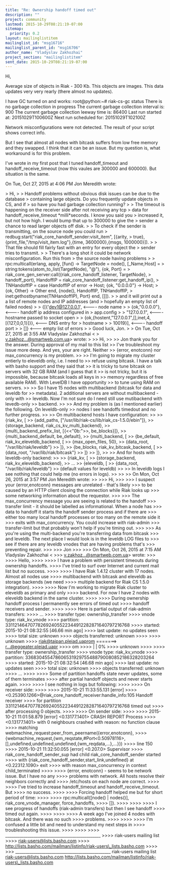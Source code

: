 ```yaml
---
title: "Re: Ownership handoff timed out"
description: ""
project: community
lastmod: 2015-10-29T08:21:19-07:00
sitemap:
  priority: 0.2
layout: mailinglistitem
mailinglist_id: "msg16716"
mailinglist_parent_id: "msg16706"
author_name: "Vladyslav Zakhozhai"
project_section: "mailinglistitem"
sent_date: 2015-10-29T08:21:19-07:00
---
```



Hi,

Average size of objects in Riak - 300 Kb. This objects are images. This
data updates very very rearly (there almost no updates).

I have GC turned on and works:
root@python:~# riak-cs-gc status
There is no garbage collection in progress
 The current garbage collection interval is: 900
 The current garbage collection leeway time is: 86400
 Last run started at: 20151029T100600Z
 Next run scheduled for: 20151029T102100Z

Network misconfigurations were not detected. The result of your script
shows correct info.

But I see that almost all nodes with bitcask suffers from low free memory
and they swapped. I think that it can be an issue. But my question is, what
workaround is for this problem.

I've wrote in my first post that I tuned handoff\_timeout and
handoff\_receive\_timeout (now this vaules are 300000 and 600000). But
situation is the same.


On Tue, Oct 27, 2015 at 4:06 PM Jon Meredith  wrote:

&gt; Hi,
&gt;
&gt; Handoff problems without obvious disk issues can be due to the database
&gt; containing large objects. Do you frequently update objects in CS, and if
&gt; so have you had garbage collection running?
&gt;
&gt; The timeout is happening on the receiver side after not receiving any tcp
&gt; data for handoff\_receive\_timeout \*milli\*seconds. I know you said you
&gt; increased it, but not how high. I would bump that up to 300000 to give the
&gt; sender a chance to read larger objects off disk.
&gt;
&gt; To check if the sender is transmitting, on the source node you could run
&gt; redbug:start("riak\_core\_handoff\_sender:visit\_item", [{arity,
&gt; true},{print\_file,"/tmp/visit\_item.log"},{time, 3600000},{msgs, 1000000}]).
&gt;
&gt; That file should fill fairly fast with an entry for every object the
&gt; sender tries to transmit.
&gt;
&gt; There's a long shot it could be network misconfiguration. Run this from
&gt; the source node having problems
&gt;
&gt; rpc:multicall(erlang, apply, [fun() -&gt; TargetNode = node(), [\_Name,Host] =
&gt; string:tokens(atom\_to\_list(TargetNode), "@"), {ok, Port} =
&gt; riak\_core\_gen\_server:call({riak\_core\_handoff\_listener, TargetNode},
&gt; handoff\_port), HandoffIP = riak\_core\_handoff\_listener:get\_handoff\_ip(),
&gt; TNHandoffIP = case HandoffIP of error -&gt; Host; {ok, "0.0.0.0"} -&gt; Host;
&gt; {ok, Other} -&gt; Other end, {node(), HandoffIP, TNHandoffIP,
&gt; inet:gethostbyname(TNHandoffIP), Port} end, []]).
&gt;
&gt; and it will print out a a list of remote nodes and IP addresses (and
&gt; hopefully an empty list of failed nodes)
&gt;
&gt; {[{'dev1@127.0.0.1', &lt;---- node name
&gt;
&gt; {ok,"0.0.0.0"}, &lt;---- handoff ip address configured in
&gt; app.config
&gt;
&gt; "127.0.0.1", &lt;---- hostname passed to socket open
&gt;
&gt; {ok,{hostent,"127.0.0.1",[],inet,4,[{127,0,0,1}]}}, &lt;--- DNS entry for
&gt; hostname
&gt;
&gt; 10019}], &lt;---- handoff port
&gt;
&gt; []} &lt;--- empty list of errors
&gt;
&gt; Good luck, Jon.
&gt;
&gt; On Tue, Oct 27, 2015 at 3:55 AM Vladyslav Zakhozhai &lt;
&gt; v.zakhoz...@smartweb.com.ua&gt; wrote:
&gt;
&gt;&gt; Hi,
&gt;&gt;
&gt;&gt; Jon thank you for the answer. During approval of my mail to this list
&gt;&gt; I've troubleshoot my issue more deep. And yes, your are right. Neither
&gt;&gt; {error, enotconn} nor max\_concurrency is my problem.
&gt;&gt;
&gt;&gt; I'm going to migrate my cluster entierly to eleveldb only, i.e. I need to
&gt;&gt; refuse using bitcask. I have a talk with basho support and they said that
&gt;&gt; it is tricky to tune bitcask on servers with 32 GB RAM (and I guess that it
&gt;&gt; is not tricky, but it is impossible, because bitcask loads all keys in
&gt;&gt; memory regardless of free available RAM). With LevelDB I have opportunity
&gt;&gt; to tune using RAM on servers.
&gt;&gt;
&gt;&gt; So I have 15 nodes with multibackend (bitcask for data and leveldb for
&gt;&gt; metadata). 2 additional servers are without multibackend - only with
&gt;&gt; leveldb. Now I'm not sure do I need still use mutibackend with levedb-only
&gt;&gt; backend.
&gt;&gt;
&gt;&gt; And my problem is (as I mentioned earlier) the following. On leveldb-only
&gt;&gt; nodes I see handoffs timedout and no further progress.
&gt;&gt;
&gt;&gt; On multibackend hosts I have configuration:
&gt;&gt;
&gt;&gt; {riak\_kv, [
&gt;&gt; {add\_paths, ["/usr/lib/riak-cs/lib/riak\_cs-1.5.0/ebin"]},
&gt;&gt; {storage\_backend, riak\_cs\_kv\_multi\_backend},
&gt;&gt; {multi\_backend\_prefix\_list, [{&lt;&lt;"0b:"&gt;&gt;, be\_blocks}]},
&gt;&gt; {multi\_backend\_default, be\_default},
&gt;&gt; {multi\_backend, [
&gt;&gt; {be\_default, riak\_kv\_eleveldb\_backend, [
&gt;&gt; {max\_open\_files, 50},
&gt;&gt; {data\_root, "/var/lib/riak/leveldb"}
&gt;&gt; ]},
&gt;&gt; {be\_blocks, riak\_kv\_bitcask\_backend, [
&gt;&gt; {data\_root, "/var/lib/riak/bitcask"}
&gt;&gt; ]}
&gt;&gt; ]},
&gt;&gt;
&gt;&gt; And for hosts with leveldb-only backend:
&gt;&gt;
&gt;&gt; {riak\_kv, [
&gt;&gt; {storage\_backend, riak\_kv\_eleveldb\_backend},
&gt;&gt; ...
&gt;&gt; {eleveldb, [
&gt;&gt; {data\_root, "/var/lib/riak/leveldb"}
&gt;&gt; (default values for leveldb)
&gt;&gt;
&gt;&gt; In leveldb logs I see nothing that could help me (no errors in logs).
&gt;&gt;
&gt;&gt;
&gt;&gt; On Mon, Oct 26, 2015 at 3:57 PM Jon Meredith  wrote:
&gt;&gt;
&gt;&gt;&gt; Hi,
&gt;&gt;&gt;
&gt;&gt;&gt; I suspect your {error,enotconn} messages are unrelated - that's likely
&gt;&gt;&gt; to be caused by an HTTP client closing the connection while Riak looks up
&gt;&gt;&gt; some networking information about the requestor.
&gt;&gt;&gt;
&gt;&gt;&gt; The max\_concurrency message you are seeing is related to the handoff
&gt;&gt;&gt; transfer limit - it should be labelled as informational. When a node has
&gt;&gt;&gt; data to handoff it starts the handoff sender process and if there are
&gt;&gt;&gt; either too many local handoff processes or too many on the remote side it
&gt;&gt;&gt; exits with max\_concurrency. You could increase with riak-admin
&gt;&gt;&gt; transfer-limit but that probably won't help if you're timing out.
&gt;&gt;&gt;
&gt;&gt;&gt; As you're using the multi-backend you're transferring data from bitcask
&gt;&gt;&gt; and leveldb. The next place I would look is in the leveldb LOG files to
&gt;&gt;&gt; see if there are any leveldb vnodes that are having problems that's
&gt;&gt;&gt; preventing repair.
&gt;&gt;&gt;
&gt;&gt;&gt; Jon
&gt;&gt;&gt;
&gt;&gt;&gt; On Mon, Oct 26, 2015 at 7:15 AM Vladyslav Zakhozhai &lt;
&gt;&gt;&gt; v.zakhoz...@smartweb.com.ua&gt; wrote:
&gt;&gt;&gt;
&gt;&gt;&gt;&gt; Hello,
&gt;&gt;&gt;&gt;
&gt;&gt;&gt;&gt; I have a problem with persistent timeouts during ownership handoffs.
&gt;&gt;&gt;&gt; I've tried to surf over Internet and current mail list but no success.
&gt;&gt;&gt;&gt;
&gt;&gt;&gt;&gt; I have Riak 1.4.12 cluster with 17 nodes. Almost all nodes use
&gt;&gt;&gt;&gt; multibackend with bitcask and eleveldb as storage backends (we need
&gt;&gt;&gt;&gt; multiple backend for Riak CS 1.5.0 integration).
&gt;&gt;&gt;&gt;
&gt;&gt;&gt;&gt; Now I'm working to migrate Riak cluster to eleveldb as primary and only
&gt;&gt;&gt;&gt; backend. For now I have 2 nodes with eleveldb backend in the same cluster.
&gt;&gt;&gt;&gt;
&gt;&gt;&gt;&gt; During ownership handoff process I permanently see errors of timed out
&gt;&gt;&gt;&gt; handoff receivers and sender.
&gt;&gt;&gt;&gt;
&gt;&gt;&gt;&gt; Here is partial output of riak-admin transfers:
&gt;&gt;&gt;&gt; ...
&gt;&gt;&gt;&gt; transfer type: ownership\_transfer
&gt;&gt;&gt;&gt; vnode type: riak\_kv\_vnode
&gt;&gt;&gt;&gt; partition: 331121464707782692405522344912282871640797216768
&gt;&gt;&gt;&gt; started: 2015-10-21 08:32:55 [46.66 min ago]
&gt;&gt;&gt;&gt; last update: no updates seen
&gt;&gt;&gt;&gt; total size: unknown
&gt;&gt;&gt;&gt; objects transferred: unknown
&gt;&gt;&gt;&gt;
&gt;&gt;&gt;&gt; unknown
&gt;&gt;&gt;&gt; riak@taipan.pleiad.uaprom =======&gt; r...@eggeater.pleiad.uapr
&gt;&gt;&gt;&gt; om
&gt;&gt;&gt;&gt; | | 0%
&gt;&gt;&gt;&gt; unknown
&gt;&gt;&gt;&gt;
&gt;&gt;&gt;&gt; transfer type: ownership\_transfer
&gt;&gt;&gt;&gt; vnode type: riak\_kv\_vnode
&gt;&gt;&gt;&gt; partition: 336830455478606531929755488790080852186328203264
&gt;&gt;&gt;&gt; started: 2015-10-21 08:32:54 [46.68 min ago]
&gt;&gt;&gt;&gt; last update: no updates seen
&gt;&gt;&gt;&gt; total size: unknown
&gt;&gt;&gt;&gt; objects transferred: unknown
&gt;&gt;&gt;&gt; ...
&gt;&gt;&gt;&gt;
&gt;&gt;&gt;&gt; Some of partition handoffs state never updates, some of them terminates
&gt;&gt;&gt;&gt; after partial handoff objects and never starts again.
&gt;&gt;&gt;&gt;
&gt;&gt;&gt;&gt; I see nothing in logs but following:
&gt;&gt;&gt;&gt;
&gt;&gt;&gt;&gt; On receiver side:
&gt;&gt;&gt;&gt;
&gt;&gt;&gt;&gt; 2015-10-21 11:33:55.131 [error]
&gt;&gt;&gt;&gt; &lt;0.25390.1266&gt;@riak\_core\_handoff\_receiver:handle\_info:105 Handoff receiver
&gt;&gt;&gt;&gt; for partition 331121464707782692405522344912282871640797216768 timed out
&gt;&gt;&gt;&gt; after processing 0 objects.
&gt;&gt;&gt;&gt;
&gt;&gt;&gt;&gt; On sender side:
&gt;&gt;&gt;&gt;
&gt;&gt;&gt;&gt; 2015-10-21 11:01:58.879 [error] &lt;0.13177.1401&gt; CRASH REPORT Process
&gt;&gt;&gt;&gt; &lt;0.13177.1401&gt; with 0 neighbours crashed with reason: no function clause
&gt;&gt;&gt;&gt; matching webmachine\_request:peer\_from\_peername({error,enotconn},
&gt;&gt;&gt;&gt; {webmachine\_request,{wm\_reqstate,#Port&lt;0.50978116&gt;,[],undefined,undefined,undefined,{wm\_reqdata,...},...}})
&gt;&gt;&gt;&gt; line 150
&gt;&gt;&gt;&gt; 2015-10-21 11:32:50.055 [error] &lt;0.207.0&gt; Supervisor
&gt;&gt;&gt;&gt; riak\_core\_handoff\_sender\_sup had child riak\_core\_handoff\_sender started
&gt;&gt;&gt;&gt; with {riak\_core\_handoff\_sender,start\_link,undefined} at &lt;0.22312.1090&gt; exit
&gt;&gt;&gt;&gt; with reason max\_concurrency in context child\_terminated
&gt;&gt;&gt;&gt;
&gt;&gt;&gt;&gt; {error, enotconn} - seems to be network issue. But I have no any
&gt;&gt;&gt;&gt; problems with network. All hosts resolve their neighbors correctly and
&gt;&gt;&gt;&gt; /etc/hosts on each node are correct.
&gt;&gt;&gt;&gt;
&gt;&gt;&gt;&gt; I've tried to increase handoff\_timeout and handoff\_receive\_timeout. But
&gt;&gt;&gt;&gt; no success.
&gt;&gt;&gt;&gt;
&gt;&gt;&gt;&gt; Forcing handoff helped me but for short period of time:
&gt;&gt;&gt;&gt;
&gt;&gt;&gt;&gt; rpc:multicall([node() | nodes()], riak\_core\_vnode\_manager, force\_handoffs, 
&gt;&gt;&gt;&gt; []).
&gt;&gt;&gt;&gt;
&gt;&gt;&gt;&gt;
&gt;&gt;&gt;&gt; I see progress of handoffs (riak-admin transfers) but then I see handoff 
&gt;&gt;&gt;&gt; timed out again.
&gt;&gt;&gt;&gt;
&gt;&gt;&gt;&gt;
&gt;&gt;&gt;&gt; A week ago I've joined 4 nodes with bitcask. And there was no such 
&gt;&gt;&gt;&gt; problems.
&gt;&gt;&gt;&gt;
&gt;&gt;&gt;&gt;
&gt;&gt;&gt;&gt; I'm confused a little bit and need to understand my next steps in 
&gt;&gt;&gt;&gt; troubleshooting this issue.
&gt;&gt;&gt;&gt;
&gt;&gt;&gt;&gt;
&gt;&gt;&gt;&gt; \_\_\_\_\_\_\_\_\_\_\_\_\_\_\_\_\_\_\_\_\_\_\_\_\_\_\_\_\_\_\_\_\_\_\_\_\_\_\_\_\_\_\_\_\_\_\_
&gt;&gt;&gt;&gt; riak-users mailing list
&gt;&gt;&gt;&gt; riak-users@lists.basho.com
&gt;&gt;&gt;&gt; http://lists.basho.com/mailman/listinfo/riak-users\_lists.basho.com
&gt;&gt;&gt;&gt;
&gt;&gt;&gt;
\_\_\_\_\_\_\_\_\_\_\_\_\_\_\_\_\_\_\_\_\_\_\_\_\_\_\_\_\_\_\_\_\_\_\_\_\_\_\_\_\_\_\_\_\_\_\_
riak-users mailing list
riak-users@lists.basho.com
http://lists.basho.com/mailman/listinfo/riak-users\_lists.basho.com

